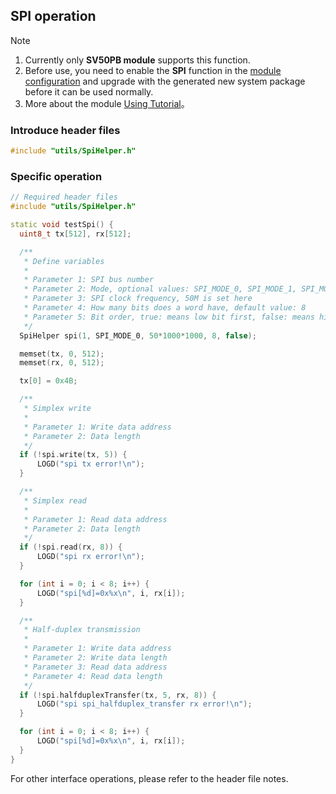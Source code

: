 ## SPI operation

> [!Note]
> 1. Currently only **SV50PB module** supports this function.
> 2. Before use, you need to enable the **SPI** function in the [module configuration](https://superv.flythings.cn) and upgrade with the generated new system package before it can be used normally.
> 3. More about the module [Using Tutorial](core_module.md)。

### Introduce header files

  ```c++
  #include "utils/SpiHelper.h"
  ```

### Specific operation

  ```c++
  // Required header files
  #include "utils/SpiHelper.h"

  static void testSpi() {
	uint8_t tx[512], rx[512];

	/**
	 * Define variables
	 *
	 * Parameter 1: SPI bus number
	 * Parameter 2: Mode, optional values: SPI_MODE_0, SPI_MODE_1, SPI_MODE 2, SPI_MODE_3
	 * Parameter 3: SPI clock frequency, 50M is set here
	 * Parameter 4: How many bits does a word have, default value: 8
	 * Parameter 5: Bit order, true: means low bit first, false: means high bit first; default value: false, high bit first
	 */
	SpiHelper spi(1, SPI_MODE_0, 50*1000*1000, 8, false);

	memset(tx, 0, 512);
	memset(rx, 0, 512);

	tx[0] = 0x4B;

	/**
	 * Simplex write
	 *
	 * Parameter 1: Write data address
	 * Parameter 2: Data length
	 */
	if (!spi.write(tx, 5)) {
		LOGD("spi tx error!\n");
	}

	/**
	 * Simplex read
	 *
	 * Parameter 1: Read data address
	 * Parameter 2: Data length
	 */
	if (!spi.read(rx, 8)) {
		LOGD("spi rx error!\n");
	}

	for (int i = 0; i < 8; i++) {
		LOGD("spi[%d]=0x%x\n", i, rx[i]);
	}

	/**
	 * Half-duplex transmission
	 *
	 * Parameter 1: Write data address
	 * Parameter 2: Write data length
	 * Parameter 3: Read data address
	 * Parameter 4: Read data length
	 */
	if (!spi.halfduplexTransfer(tx, 5, rx, 8)) {
		LOGD("spi spi_halfduplex_transfer rx error!\n");
	}

	for (int i = 0; i < 8; i++) {
		LOGD("spi[%d]=0x%x\n", i, rx[i]);
	}
  }
  ```

For other interface operations, please refer to the header file notes.

